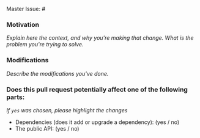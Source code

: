 Master Issue: #<xyz>

### Motivation

*Explain here the context, and why you're making that change. What is the problem you're trying to solve.*

### Modifications

*Describe the modifications you've done.*


### Does this pull request potentially affect one of the following parts:

*If `yes` was chosen, please highlight the changes*

- Dependencies (does it add or upgrade a dependency): (yes / no)
- The public API: (yes / no)
